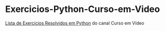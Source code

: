 # Exercicios-Python-Curso-em-Video
[Lista de Exercícios Resolvidos em Python](https://www.youtube.com/watch?v=S9uPNppGsGo&list=PLvE-ZAFRgX8hnECDn1v9HNTI71veL3oW0) do canal Curso em Vídeo
